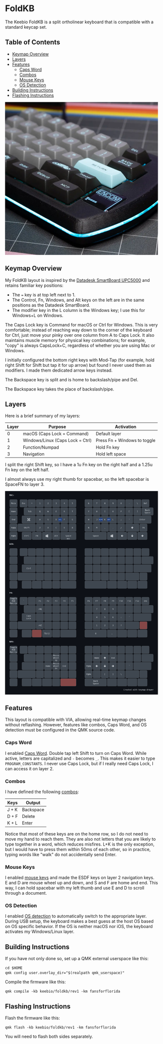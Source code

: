 # FoldKB

The Keebio FoldKB is a split ortholinear keyboard that is compatible with a standard keycap set.

## Table of Contents
- [Keymap Overview](#keymap-overview)
- [Layers](#layers)
- [Features](#features)
  - [Caps Word](#caps-word)
  - [Combos](#combos)
  - [Mouse Keys](#mouse-keys)
  - [OS Detection](#os-detection)
- [Building Instructions](#building-instructions)
- [Flashing Instructions](#flashing-instructions)

![Keebio FoldKB](images/foldkb.webp)

## Keymap Overview

My FoldKB layout is inspired by the [Datadesk SmartBoard UPC5000](https://www.reddit.com/r/MechanicalKeyboards/comments/cn4gc8/i_have_been_using_this_datadesk_smartboard/) and retains familiar key positions:

- The `=` key is at top left next to 1.
- The Control, Fn, Windows, and Alt keys on the left are in the same positions as the Datadesk SmartBoard.
- The modifier key in the L column is the Windows key; I use this for Windows+L on Windows.

The Caps Lock key is Command for macOS or Ctrl for Windows. This is very comfortable; instead of reaching way down to the corner of the keyboard for Ctrl, just move your pinky over one column from A to Caps Lock. It also maintains muscle memory for physical key combinations; for example, "copy" is always CapsLock+C, regardless of whether you are using Mac or Windows.

I initially configured the bottom right keys with Mod-Tap (for example, hold right Shift for Shift but tap it for up arrow) but found I never used them as modifiers. I made them dedicated arrow keys instead.

The Backspace key is split and is home to backslash/pipe and Del.

The Backspace key takes the place of backslash/pipe.

## Layers

Here is a brief summary of my layers:

|Layer|Purpose|Activation|
|---|---|---|
|0|macOS (Caps Lock = Command)|Default layer|
|1|Windows/Linux (Caps Lock = Ctrl)|Press Fn + Windows to toggle|
|2|Function/Numpad|Hold Fn key|
|3|Navigation|Hold left space|

I split the right Shift key, so I have a 1u Fn key on the right half and a 1.25u Fn key on the left half.

I almost always use my right thumb for spacebar, so the left spacebar is SpaceFN to layer 3.

![keymap](images/my_keymap.png)

## Features

This layout is compatible with VIA, allowing real-time keymap changes without reflashing. However, features like combos, Caps Word, and OS detection must be configured in the QMK source code.

### Caps Word

I enabled [Caps Word](https://docs.qmk.fm/feature_caps_word). Double tap left Shift to turn on Caps Word. While active, letters are capitalized and `-` becomes `_`. This makes it easier to type `PROGRAM_CONSTANTS`. I never use Caps Lock, but if I really need Caps Lock, I can access it on layer 2.

### Combos

I have defined the following [combos](https://docs.qmk.fm/features/combo):

|Keys|Output|
|---|---|
|J + K|Backspace|
|D + F|Delete|
|K + L|Enter|

Notice that most of these keys are on the home row, so I do not need to move my hand to reach them. They are also not letters that you are likely to type together in a word, which reduces misfires. L+K is the only exception, but I would have to press them within 50ms of each other, so in practice, typing words like "walk" do not accidentally send Enter.

### Mouse Keys

I enabled [mouse keys](https://docs.qmk.fm/features/mouse_keys) and made the ESDF keys on layer 2 navigation keys. E and D are mouse wheel up and down, and S and F are home and end. This way, I can hold spacebar with my left thumb and use E and D to scroll through a document.

### OS Detection

I enabled [OS detection](https://docs.qmk.fm/features/os_detection) to automatically switch to the appropriate layer. During USB setup, the keyboard makes a best guess at the host OS based on OS specific behavior. If the OS is neither macOS nor iOS, the keyboard activates my Windows/Linux layer.

## Building Instructions

If you have not only done so, set up a QMK external userspace like this:

```
cd $HOME
qmk config user.overlay_dir="$(realpath qmk_userspace)"
```

Compile the firmware like this:

```
qmk compile -kb keebio/foldkb/rev1 -km fansforflorida
```

## Flashing Instructions

Flash the firmware like this:

```
qmk flash -kb keebio/foldkb/rev1 -km fansforflorida
```

You will need to flash both sides separately.

